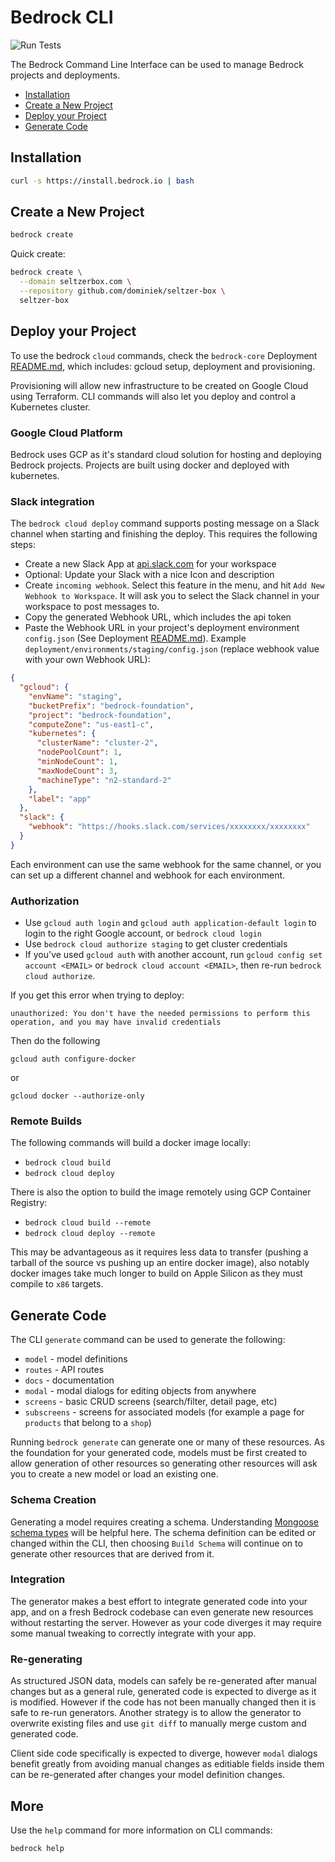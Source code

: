 # Bedrock CLI

![Run Tests](https://github.com/bedrockio/bedrock-cli/workflows/Run%20Tests/badge.svg)

The Bedrock Command Line Interface can be used to manage Bedrock projects and deployments.

- [Installation](#installation)
- [Create a New Project](#create-a-new-project)
- [Deploy your Project](#deploy-your-project)
- [Generate Code](#generate-code)

## Installation

```bash
curl -s https://install.bedrock.io | bash
```

## Create a New Project

```bash
bedrock create
```

Quick create:

```bash
bedrock create \
  --domain seltzerbox.com \
  --repository github.com/dominiek/seltzer-box \
  seltzer-box
```

## Deploy your Project

To use the bedrock `cloud` commands, check the `bedrock-core` Deployment [README.md](https://github.com/bedrockio/bedrock-core/tree/master/deployment), which includes: gcloud setup, deployment and provisioning.

Provisioning will allow new infrastructure to be created on Google Cloud using Terraform. CLI commands will also let you deploy and control a Kubernetes cluster.

### Google Cloud Platform

Bedrock uses GCP as it's standard cloud solution for hosting and deploying Bedrock projects. Projects are built using docker and deployed with kubernetes.

### Slack integration

The `bedrock cloud deploy` command supports posting message on a Slack channel when starting and finishing the deploy. This requires the following steps:

- Create a new Slack App at [api.slack.com](https://api.slack.com/) for your workspace
- Optional: Update your Slack with a nice Icon and description
- Create `incoming webhook`. Select this feature in the menu, and hit `Add New Webhook to Workspace`. It will ask you to select the Slack channel in your workspace to post messages to.
- Copy the generated Webhook URL, which includes the api token
- Paste the Webhook URL in your project's deployment environment `config.json` (See Deployment [README.md](https://github.com/bedrockio/bedrock-core/tree/master/deployment)). Example `deployment/environments/staging/config.json` (replace webhook value with your own Webhook URL):

```json
{
  "gcloud": {
    "envName": "staging",
    "bucketPrefix": "bedrock-foundation",
    "project": "bedrock-foundation",
    "computeZone": "us-east1-c",
    "kubernetes": {
      "clusterName": "cluster-2",
      "nodePoolCount": 1,
      "minNodeCount": 1,
      "maxNodeCount": 3,
      "machineType": "n2-standard-2"
    },
    "label": "app"
  },
  "slack": {
    "webhook": "https://hooks.slack.com/services/xxxxxxxx/xxxxxxxx"
  }
}
```

Each environment can use the same webhook for the same channel, or you can set up a different channel and webhook for each environment.

### Authorization

- Use `gcloud auth login` and `gcloud auth application-default login` to login to the right Google account, or `bedrock cloud login`
- Use `bedrock cloud authorize staging` to get cluster credentials
- If you've used `gcloud auth` with another account, run `gcloud config set account <EMAIL>` or `bedrock cloud account <EMAIL>`, then re-run `bedrock cloud authorize`.

If you get this error when trying to deploy:

```
unauthorized: You don't have the needed permissions to perform this operation, and you may have invalid credentials
```

Then do the following

```
gcloud auth configure-docker
```

or

```
gcloud docker --authorize-only
```

### Remote Builds

The following commands will build a docker image locally:

- `bedrock cloud build`
- `bedrock cloud deploy`

There is also the option to build the image remotely using GCP Container Registry:

- `bedrock cloud build --remote`
- `bedrock cloud deploy --remote`

This may be advantageous as it requires less data to transfer (pushing a tarball of the source vs pushing up an entire docker image), also notably docker images take much longer to build on Apple Silicon as they must compile to `x86` targets.

## Generate Code

The CLI `generate` command can be used to generate the following:

- `model` - model definitions
- `routes` - API routes
- `docs` - documentation
- `modal` - modal dialogs for editing objects from anywhere
- `screens` - basic CRUD screens (search/filter, detail page, etc)
- `subscreens` - screens for associated models (for example a page for `products` that belong to a `shop`)

Running `bedrock generate` can generate one or many of these resources. As the foundation for your generated code, models must be first created to allow generation of other resources so generating other resources will ask you to create a new model or load an existing one.

### Schema Creation

Generating a model requires creating a schema. Understanding [Mongoose schema types](https://mongoosejs.com/docs/schematypes.html) will be helpful here. The schema definition can be edited or changed within the CLI, then choosing `Build Schema` will continue on to generate other resources that are derived from it.

### Integration

The generator makes a best effort to integrate generated code into your app, and on a fresh Bedrock codebase can even generate new resources without restarting the server. However as your code diverges it may require some manual tweaking to correctly integrate with your app.

### Re-generating

As structured JSON data, models can safely be re-generated after manual changes but as a general rule, generated code is expected to diverge as it is modified. However if the code has not been manually changed then it is safe to re-run generators. Another strategy is to allow the generator to overwrite existing files and use `git diff` to manually merge custom and generated code.

Client side code specifically is expected to diverge, however `modal` dialogs benefit greatly from avoiding manual changes as editiable fields inside them can be re-generated after changes your model definition changes.

## More

Use the `help` command for more information on CLI commands:

```bash
bedrock help
```
